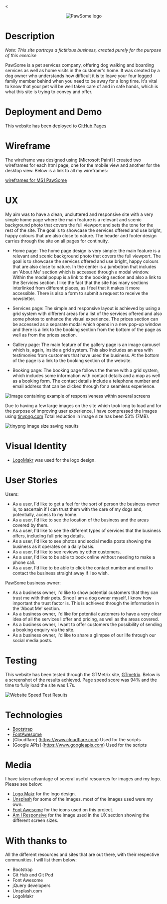 <<p align="center">
  <img src="assets/images/logo.png" 
alt="PawSome logo"/>
</p>


# Description

*Note: This site portrays a fictitious business, created purely for the purpose of this exercise*

PawSome is a pet services company, offering dog walking and boarding services as well as home visits in the customer's home.
It was created by a dog owner who understands how difficult it is to leave your four legged family member behind when you need 
to be away for a long time. It's vital to know that your pet will be well taken care of and in safe hands, which is what
this site is trying to convey and offer.


# Deployment and Demo

This website has been deployed to [GitHub Pages](https://maxnyla.github.io/Pawsome/index.html)

# Wireframe

The wireframe was designed using [Microsoft Paint]
I created two wireframes for each html page, one for the mobile view and another for the desktop view. 
Below is a link to all my wireframes:

[wireframes for MS1 PawSome](https://github.com/maxnyla/Pawsome/tree/master/assets/wireframes)


# UX

My aim was to have a clean, uncluttered and responsive site with a very simple home page where the main feature is a relevant and scenic background photo
that covers the full viewport and sets the tone for the rest of the site. 
The goal is to showcase the services offered and use bright, happy colours that are also close to nature. 
The header and footer design carries through the site on all pages for continuity. 
 
- Home page:
The home page design is very simple: the main feature is a relevant and scenic background photo
that covers the full viewport. The goal is to showcase the services offered and use bright, happy colours that are also close to nature.
In the center is a jumbotron that includes an 'About Me' section which is accessed through a modal window. Within the modal popup is a link to
the booking section and also a link to the Services section. I like the fact that the site has many sections interlinked from different places, 
as I feel that it makes it more accessible.
There is also a form to submit a request to receive the newsletter.

- Services page: 
The simple and responsive layout is achieved by using a grid system with different areas for a list of the 
services offered and also some photos to enhance the visual experience. The prices section can be accessed as 
a separate modal which opens in a new pop-up window and there is a link to the booking section from the bottom of the page as well as from the prices section.

- Gallery page: 
The main feature of the gallery page is an image carousel which is, again, inside a grid system. This also includes 
an area with testimonies from customers that have used the business. At the bottom of the page is a link to the booking section of the website.

- Booking page: 
The booking page follows the theme with a grid system, which includes some information with contact details and a map as well as a
booking form. The contact details include a telephone number and email address that can be clicked through for a seamless experience.


![Image containing example of responsiveness within several screens](assets/images/responsive.png)

Due to having a few large images on the site which took long to load and for the purpose of improving user experience, I have compressed the images using [tinypng.com](https://tinypng.com/) 
Total reduction in image size has been 53% (7MB).

![tinypng image size saving results](assets/images/compression_results.png)

# Visual Identity

- [LogoMakr](https://logomakr.com/) was used for the logo design.

# User Stories

Users:

- As a user, I'd like to get a feel for the sort of person the business owner is, to ascertain if I can trust them
with the care of my dogs and, potentially, access to my home.
- As a user, I'd like to see the location of the business and the areas covered by them.
- As a user, I'd like to see the different types of services that the business offers, including full pricing details.
- As a user, I'd like to see photos and social media posts showing the business as it operates on a daily basis.
- As a user, I'd like to see reviews by other customers.
- As a user, I'd like to be able to book online without needing to make a phone call.
- As a user, I'd like to be able to click the contact number and email to contact the business straight away if I so wish.

PawSome business owner:

- As a business owner, I'd like to show potential customers that they can trust me with their pets. Since I am a dog owner
myself, I know how important the trust factor is. This is achieved through the information in the 'About Me' section.
- As a business owner, I'd like for potential customers to have a very clear idea of all the services I offer and pricing,
as well as the areas covered.
- As a business owner, I want to offer customers the possibility of sending a booking enquiry via the site. 
- As a business owner, I'd like to share a glimpse of our life through our social media posts.


# Testing

This website has been tested through the GTMetrix site, [GTmetrix](https://gtmetrix.com/reports/maxnyla.github.io/EKEXs42Q).
Below is a screenshot of the results achieved. Page speed score was 94% and the time to fully load the site was 1.7s.

![Website Speed Test Results](assets/images/speed_test.png)


# Technologies

- [Bootstrap](https://getbootstrap.com)
- [FontAwesome](https://fontawesome.com)
- [Cloudflare] (https://www.cloudflare.com) Used for the scripts
- [Google APIs] (https://www.googleapis.com) Used for the scripts


# Media

I have taken advantage of several useful resources for images and my logo. Please see below:

- [Logo Makr](https://logomakr.com/) for the logo design.
- [Unsplash](https://unsplash.com) for some of the images. most of the images used were my own.
- [Font Awesome](https://fontawesome.com/6?next=%2Fstart) for the icons used on this project.
- [Am I Responsive](http://ami.responsivedesign.is/) for the image used in the UX section showing the different screen sizes.

# With thanks to

All the different resources and sites that are out there, with their respective communities. I will list them below:

- Bootstrap
- Git Hub and Git Pod
- Font Awesome
- jQuery developers
- Unsplash.com
- LogoMakr
